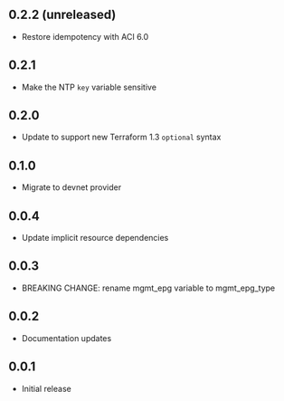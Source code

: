 ## 0.2.2 (unreleased)

- Restore idempotency with ACI 6.0

## 0.2.1

- Make the NTP `key` variable sensitive

## 0.2.0

- Update to support new Terraform 1.3 `optional` syntax

## 0.1.0

- Migrate to devnet provider

## 0.0.4

- Update implicit resource dependencies

## 0.0.3

- BREAKING CHANGE: rename mgmt_epg variable to mgmt_epg_type

## 0.0.2

- Documentation updates

## 0.0.1

- Initial release
